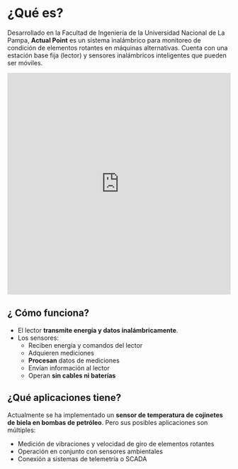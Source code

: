 # ¿Qué es?

Desarrollado en la Facultad de Ingeniería de la Universidad Nacional de La Pampa, **Actual Point** es un sistema inalámbrico para monitoreo de condición de elementos rotantes en máquinas alternativas. Cuenta con una estación base fija (lector) y sensores inalámbricos inteligentes que pueden ser móviles.

<iframe height="500px" width="100%" src="https://drive.google.com/file/d/1KCQgXsOTsYD9af8p2BCvP6TvXYcFDHPF/preview" frameborder="0" allowfullscreen="true"> </iframe>

## ¿ Cómo funciona?

* El lector **transmite energía y datos inalámbricamente**.
* Los sensores:
  * Reciben energía y comandos del lector
  * Adquieren mediciones
  * **Procesan** datos de mediciones
  * Envían información al lector
  * Operan **sin cables ni baterías**

## ¿Qué aplicaciones tiene?

Actualmente se ha implementado un **sensor de temperatura de cojinetes de biela en bombas de petróleo**. Pero sus posibles aplicaciones son múltiples:
* Medición de vibraciones y velocidad de giro de elementos rotantes
* Operación en conjunto con sensores ambientales
* Conexión a sistemas de telemetría o SCADA




